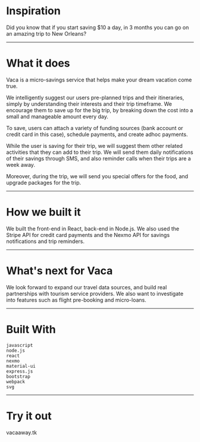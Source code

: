 # Inspiration
Did you know that if you start saving $10 a day, in 3 months you can go on an amazing trip to New Orleans?

---

# What it does
Vaca is a micro-savings service that helps make your dream vacation come true.

We intelligently suggest our users pre-planned trips and their itineraries, simply by understanding their interests and their trip timeframe. We encourage them to save up for the big trip, by breaking down the cost into a small and manageable amount every day.

To save, users can attach a variety of funding sources (bank account or credit card in this case), schedule payments, and create adhoc payments.

While the user is saving for their trip, we will suggest them other related activities that they can add to their trip. We will send them daily notifications of their savings through SMS, and also reminder calls when their trips are a week away.

Moreover, during the trip, we will send you special offers for the food, and upgrade packages for the trip.

---

# How we built it
We built the front-end in React, back-end in Node.js. We also used the Stripe API for credit card payments and the Nexmo API for savings notifications and trip reminders.

---

# What's next for Vaca
We look forward to expand our travel data sources, and build real partnerships with tourism service providers. We also want to investigate into features such as flight pre-booking and micro-loans.

---

# Built With
```
javascript
node.js
react
nexmo
material-ui
express.js
bootstrap
webpack
svg
```

---

# Try it out
vacaaway.tk